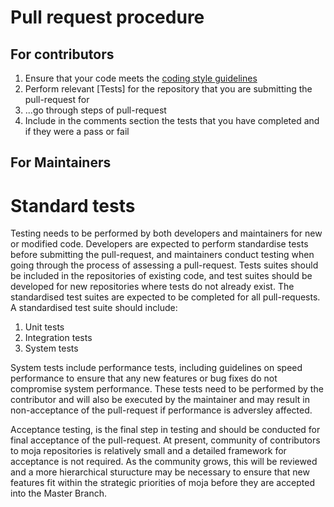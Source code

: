 # Pull request procedure
## For contributors
1. Ensure that your code meets the [coding style guidelines](https://github.com/moja-global/About-moja-global/blob/master/Governance/Coding-Guidelines.md) 
1. Perform relevant [Tests] for the repository that you are submitting the pull-request for
1. ...go through steps of pull-request
1. Include in the comments section the tests that you have completed and if they were a pass or fail

## For Maintainers

# Standard tests

Testing needs to be performed by both developers and maintainers for new or modified code. Developers are expected to perform standardise tests before submitting the pull-request, and maintainers conduct testing when going through the process of assessing a pull-request.
Tests suites should be included in the repositories of existing code, and test suites should be developed for new repositories where tests do not already exist.
The standardised test suites are expected to be completed for all pull-requests. A standardised test suite should include:
1. Unit tests
1. Integration tests
1. System tests

System tests include performance tests, including guidelines on speed performance to ensure that any new features or bug fixes do not compromise system performance. These tests need to be performed by the contributor and will also be executed by the maintainer and may result in non-acceptance of the pull-request if performance is adversley affected.

Acceptance testing, is the final step in testing and should be conducted for final acceptance of the pull-request. At present, community of contributors to moja repositories is relatively small and a detailed framework for acceptance is not required. As the community grows, this will be reviewed and a more hierarchical sturucture may be necessary to ensure that new features fit within the strategic priorities of moja before they are accepted into the Master Branch. 
